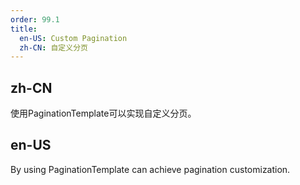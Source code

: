 ```yaml
---
order: 99.1
title:
  en-US: Custom Pagination
  zh-CN: 自定义分页
---
```


## zh-CN

使用PaginationTemplate可以实现自定义分页。

## en-US

By using PaginationTemplate can achieve pagination customization.
